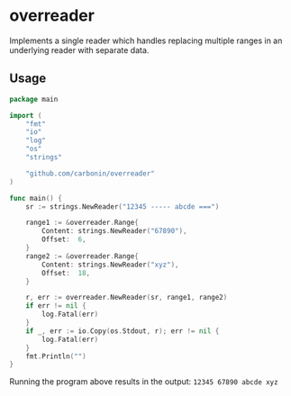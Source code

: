 # overreader

Implements a single reader which handles replacing multiple ranges in an underlying reader with separate data.

## Usage

```go
package main

import (
	"fmt"
	"io"
	"log"
	"os"
	"strings"

	"github.com/carbonin/overreader"
)

func main() {
	sr := strings.NewReader("12345 ----- abcde ===")

	range1 := &overreader.Range{
		Content: strings.NewReader("67890"),
		Offset:  6,
	}
	range2 := &overreader.Range{
		Content: strings.NewReader("xyz"),
		Offset:  18,
	}

	r, err := overreader.NewReader(sr, range1, range2)
	if err != nil {
		log.Fatal(err)
	}
	if _, err := io.Copy(os.Stdout, r); err != nil {
		log.Fatal(err)
	}
	fmt.Println("")
}
```

Running the program above results in the output: `12345 67890 abcde xyz`
